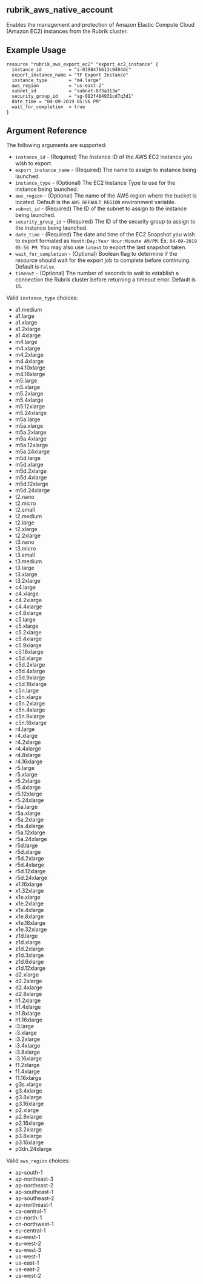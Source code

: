 ## rubrik_aws_native_account

Enables the management and protection of Amazon Elastic Compute Cloud (Amazon EC2) instances from the Rubrik cluster.

## Example Usage

```hcl
resource "rubrik_aws_export_ec2" "export_ec2_instance" {
  instance_id          = "i-0398476613c9404dc"
  export_instance_name = "TF Export Instance"
  instance_type        = "m4.large"
  aws_region           = "us-east-2"
  subnet_id            = "subnet-873a313a"
  security_group_id    = "sg-082f484931cd7q3d1"
  date_time = "04-09-2019 05:56 PM"
  wait_for_completion  = true
}
```

## Argument Reference

The following arguments are supported:

* `instance_id` - (Required) The Instance ID of the AWS EC2 instance you wish to export.
* `export_instance_name` - (Required) The name to assign to instance being launched.
* `instance_type` - (Optional) The EC2 Instance Type to use for the instance being launched.
* `aws_region` - (Optional) The name of the AWS region where the bucket is located. Default is the `AWS_DEFAULT_REGION` environment variable.
* `subnet_id` - (Required) The ID of the subnet to assign to the instance being launched.
* `security_group_id` - (Required) The ID of the security group to assign to the instance being launched.
* `date_time` - (Required) The date and time of the EC2 Snapshot you wish to export formated as `Month:Day:Year Hour:Minute AM/PM`. Ex. `04-09-2019 05:56 PM`. You may also use `latest` to export the last snapshot taken.
* `wait_for_completion` - (Optional) Boolean flag to determine if the resource should wait for the export job to complete before continuing. Default is `False`.
* `timeout` - (Optional) The number of seconds to wait to establish a connection the Rubrik cluster before returning a timeout error. Default is `15`.

Valid `instance_type` choices:

*	a1.medium
* a1.large
* a1.xlarge
* a1.2xlarge
* a1.4xlarge
* m4.large
* m4.xlarge
* m4.2xlarge
* m4.4xlarge
* m4.10xlarge
* m4.16xlarge
* m5.large
* m5.xlarge
* m5.2xlarge
* m5.4xlarge
* m5.12xlarge
* m5.24xlarge
* m5a.large
* m5a.xlarge
* m5a.2xlarge
* m5a.4xlarge
* m5a.12xlarge
* m5a.24xlarge
* m5d.large
* m5d.xlarge
* m5d.2xlarge
* m5d.4xlarge
* m5d.12xlarge
* m5d.24xlarge
* t2.nano
* t2.micro
* t2.small
* t2.medium
* t2.large
* t2.xlarge
* t2.2xlarge
* t3.nano
* t3.micro
* t3.small
* t3.medium
* t3.large
* t3.xlarge
* t3.2xlarge
* c4.large
* c4.xlarge
* c4.2xlarge
* c4.4xlarge
* c4.8xlarge
* c5.large
* c5.xlarge
* c5.2xlarge
* c5.4xlarge
* c5.9xlarge
* c5.18xlarge
* c5d.xlarge
* c5d.2xlarge
* c5d.4xlarge
* c5d.9xlarge
* c5d.18xlarge
* c5n.large
* c5n.xlarge
* c5n.2xlarge
* c5n.4xlarge
* c5n.9xlarge
* c5n.18xlarge
* r4.large
* r4.xlarge
* r4.2xlarge
* r4.4xlarge
* r4.8xlarge
* r4.16xlarge
* r5.large
* r5.xlarge
* r5.2xlarge
* r5.4xlarge
* r5.12xlarge
* r5.24xlarge
* r5a.large
* r5a.xlarge
* r5a.2xlarge
* r5a.4xlarge
* r5a.12xlarge
* r5a.24xlarge
* r5d.large
* r5d.xlarge
* r5d.2xlarge
* r5d.4xlarge
* r5d.12xlarge
* r5d.24xlarge
* x1.16xlarge
* x1.32xlarge
* x1e.xlarge
* x1e.2xlarge
* x1e.4xlarge
* x1e.8xlarge
* x1e.16xlarge
* x1e.32xlarge
* z1d.large
* z1d.xlarge
* z1d.2xlarge
* z1d.3xlarge
* z1d.6xlarge
* z1d.12xlarge
* d2.xlarge
* d2.2xlarge
* d2.4xlarge
* d2.8xlarge
* h1.2xlarge
* h1.4xlarge
* h1.8xlarge
* h1.16xlarge
* i3.large
* i3.xlarge
* i3.2xlarge
* i3.4xlarge
* i3.8xlarge
* i3.16xlarge
* f1.2xlarge
* f1.4xlarge
* f1.16xlarge
* g3s.xlarge
* g3.4xlarge
* g3.8xlarge
* g3.16xlarge
* p2.xlarge
* p2.8xlarge
* p2.16xlarge
* p3.2xlarge
* p3.8xlarge
* p3.16xlarge
* p3dn.24xlarge

Valid `aws_region` choices:

* ap-south-1
* ap-northeast-3
* ap-northeast-2
* ap-southeast-1
* ap-southeast-2
* ap-northeast-1
* ca-central-1
* cn-north-1
* cn-northwest-1
* eu-central-1
* eu-west-1
* eu-west-2
* eu-west-3
* us-west-1
* us-east-1
* us-east-2
* us-west-2